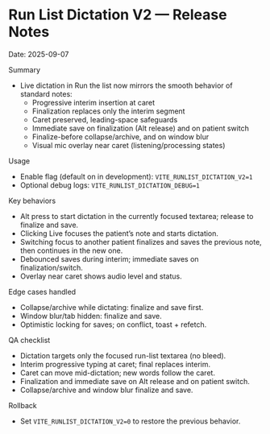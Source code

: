 # Run List Dictation V2 — Release Notes

Date: 2025-09-07

Summary
- Live dictation in Run the list now mirrors the smooth behavior of standard notes:
  - Progressive interim insertion at caret
  - Finalization replaces only the interim segment
  - Caret preserved, leading-space safeguards
  - Immediate save on finalization (Alt release) and on patient switch
  - Finalize-before collapse/archive, and on window blur
  - Visual mic overlay near caret (listening/processing states)

Usage
- Enable flag (default on in development): `VITE_RUNLIST_DICTATION_V2=1`
- Optional debug logs: `VITE_RUNLIST_DICTATION_DEBUG=1`

Key behaviors
- Alt press to start dictation in the currently focused textarea; release to finalize and save.
- Clicking Live focuses the patient’s note and starts dictation.
- Switching focus to another patient finalizes and saves the previous note, then continues in the new one.
- Debounced saves during interim; immediate saves on finalization/switch.
- Overlay near caret shows audio level and status.

Edge cases handled
- Collapse/archive while dictating: finalize and save first.
- Window blur/tab hidden: finalize and save.
- Optimistic locking for saves; on conflict, toast + refetch.

QA checklist
- Dictation targets only the focused run-list textarea (no bleed).
- Interim progressive typing at caret; final replaces interim.
- Caret can move mid-dictation; new words follow the caret.
- Finalization and immediate save on Alt release and on patient switch.
- Collapse/archive and window blur finalize and save.

Rollback
- Set `VITE_RUNLIST_DICTATION_V2=0` to restore the previous behavior.


